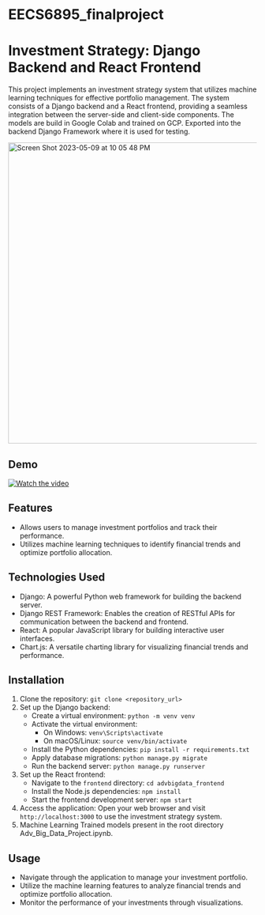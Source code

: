 # EECS6895_finalproject

# Investment Strategy: Django Backend and React Frontend

This project implements an investment strategy system that utilizes machine learning techniques for effective portfolio management. The system consists of a Django backend and a React frontend, providing a seamless integration between the server-side and client-side components.
The models are build in Google Colab and trained on GCP. Exported into the backend Django Framework where it is used for testing.


<img width="609" alt="Screen Shot 2023-05-09 at 10 05 48 PM" src="https://github.com/AayushKamath/EECS6895_finalproject/assets/99830884/a3c7bf16-9b31-453d-923b-688ea012eb2c">


## Demo

[![Watch the video](https://img.youtube.com/vi/iZSzM010ccI/0.jpg)](https://youtu.be/iZSzM010ccI)

## Features

- Allows users to manage investment portfolios and track their performance.
- Utilizes machine learning techniques to identify financial trends and optimize portfolio allocation.


## Technologies Used

- Django: A powerful Python web framework for building the backend server.
- Django REST Framework: Enables the creation of RESTful APIs for communication between the backend and frontend.
- React: A popular JavaScript library for building interactive user interfaces.
- Chart.js: A versatile charting library for visualizing financial trends and performance.

## Installation

1. Clone the repository: `git clone <repository_url>`
2. Set up the Django backend:
   - Create a virtual environment: `python -m venv venv`
   - Activate the virtual environment:
     - On Windows: `venv\Scripts\activate`
     - On macOS/Linux: `source venv/bin/activate`
   - Install the Python dependencies: `pip install -r requirements.txt`
   - Apply database migrations: `python manage.py migrate`
   - Run the backend server: `python manage.py runserver`
3. Set up the React frontend:
   - Navigate to the `frontend` directory: `cd advbigdata_frontend`
   - Install the Node.js dependencies: `npm install`
   - Start the frontend development server: `npm start`
4. Access the application: Open your web browser and visit `http://localhost:3000` to use the investment strategy system.
5. Machine Learning Trained models present in the root directory Adv_Big_Data_Project.ipynb.

## Usage

- Navigate through the application to manage your investment portfolio.
- Utilize the machine learning features to analyze financial trends and optimize portfolio allocation.
- Monitor the performance of your investments through visualizations.

